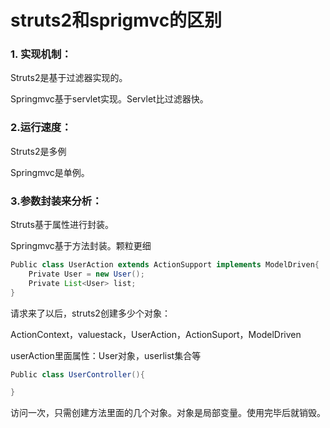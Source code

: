 # struts2和sprigmvc的区别

### 1. 实现机制：

Struts2是基于过滤器实现的。

Springmvc基于servlet实现。Servlet比过滤器快。

### 2.运行速度：

Struts2是多例

Springmvc是单例。

### 3.参数封装来分析：

Struts基于属性进行封装。

Springmvc基于方法封装。颗粒更细

```java
Public class UserAction extends ActionSupport implements ModelDriven{
    Private User = new User();
    Private List<User> list;
}
```

请求来了以后，struts2创建多少个对象：

ActionContext，valuestack，UserAction，ActionSuport，ModelDriven

userAction里面属性：User对象，userlist集合等

```java
Public class UserController(){

}
```

访问一次，只需创建方法里面的几个对象。对象是局部变量。使用完毕后就销毁。

